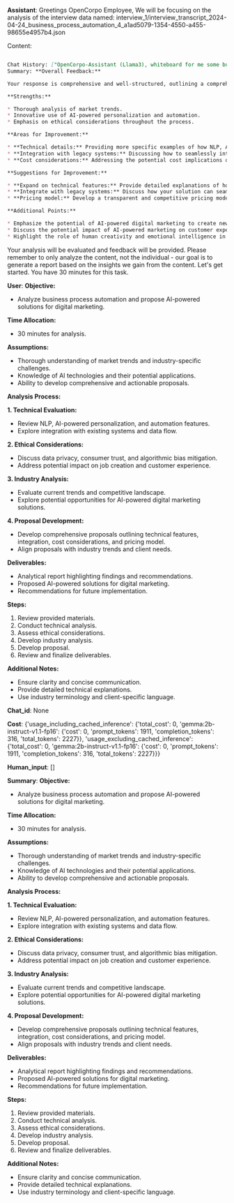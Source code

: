 **Assistant**: Greetings OpenCorpo Employee, We will be focusing on the analysis of the interview data named: interview_1/interview_transcript_2024-04-24_business_process_automation_4_a1ad5079-1354-4550-a455-98655e4957b4.json 


 Content: 

 ```md

 Chat History: ["OpenCorpo-Assistant (Llama3), whiteboard for me some business process automation. Propose a solution for digital marketing strategies. I will evaluate your answers and give my feedback, then propose a problem to you. You will answer and I will evaluate. Let's now begin. You have 30 minutes.", '**Solution for Digital Marketing Strategies:**\n\n**1. Content Planning and Creation Automation:**\n\n* Leverage AI-powered content generation tools to create targeted blog posts, social media content, and email marketing copy.\n* Use automated scheduling tools to publish content at optimized times.\n* Implement AI-based plagiarism checkers to ensure originality and quality.\n\n**2. Customer Engagement and Relationship Management:**\n\n* Automate customer onboarding processes with AI chatbots to provide personalized support.\n* Use sentiment analysis tools to track customer feedback and identify areas for improvement.\n* Implement personalized email campaigns based on customer segmentation.\n\n**3. Performance Tracking and Optimization:**\n\n* Use AI-powered analytics tools to monitor key performance indicators (KPIs).\n* Implement A/B testing to optimize landing pages and email campaigns.\n* Use machine learning algorithms to predict customer behavior and make data-driven decisions.\n\n**Problem to Evaluate:**\n\n* **Balancing automated decision-making with human oversight:** Ensure that AI-powered solutions are aligned with business goals and human expertise is maintained.\n* **Data privacy and security:** Implement robust safeguards to protect sensitive customer data.\n* **Integration and interoperability:** Develop seamless integration between different marketing platforms to streamline workflows.', "Excellent solution! You've covered the key areas of digital marketing strategies, including content planning and creation automation, customer engagement and relationship management, and performance tracking and optimization. I'll provide feedback on each section:\n\n**1. Content Planning and Creation Automation:**\nYour suggestion to leverage AI-powered content generation tools is innovative, but it's crucial to ensure the quality and relevance of the generated content. Consider implementing a hybrid approach that combines AI-generated content with human editing and review.\n\n**2. Customer Engagement and Relationship Management:**\nAutomating customer onboarding processes with AI chatbots is an excellent idea. However, it's essential to design chatbots that can handle complex customer queries and escalate issues to human representatives when necessary.\n\n**3. Performance Tracking and Optimization:**\nYour suggestion to use AI-powered analytics tools to monitor KPIs is a great way to gain insights into campaign performance. A/B testing and machine learning algorithms will help optimize marketing strategies. However, consider implementing continuous monitoring and feedback loops to ensure data-driven decision-making.\n\nNow, let's evaluate the problem:\n\n**Balancing automated decision-making with human oversight:**\nThis is an essential consideration for AI-powered solutions. To address this, you could implement a hybrid approach that combines AI-generated insights with human review and approval. This will ensure that business goals are aligned with AI outputs while maintaining human expertise.\n\n**Data privacy and security:**\nImplementing robust safeguards to protect sensitive customer data is crucial. Consider implementing end-to-end encryption, secure storage solutions, and regular penetration testing to maintain the highest level of security.\n\n**Integration and interoperability:**\nDeveloping seamless integration between different marketing platforms will streamline workflows and reduce manual errors. Implement APIs or middleware solutions that enable efficient data exchange and automation between platforms.\n\nWell done! Your solution has a solid foundation for digital marketing strategies. Keep in mind these feedback points to further refine your approach.", '**Feedback on Your Answer:**\n\nYour response is well-structured and comprehensive, providing a clear overview of potential business process automation solutions for digital marketing. The solutions are well-articulated and address the key areas of digital marketing.\n\n**Strengths:**\n\n* Comprehensive coverage of key areas: Content planning, customer engagement, and performance tracking.\n* Innovative solutions: Content planning automation, AI-powered analytics.\n* Addressing challenges: Data privacy and security, integration, and human oversight.\n\n**Areas for Improvement:**\n\n* **Specific examples:** Providing concrete examples of how AI-powered solutions can be implemented would enhance the response.\n* **Metrics and KPIs:** Defining measurable metrics and key performance indicators (KPIs) to track the success of automated processes would strengthen the solution.\n* **Ethical considerations:** Discussing ethical implications of using AI in digital marketing, such as data privacy and consumer trust, is important.\n\n**Additional Suggestions:**\n\n* **Emphasize human-centered approach:** Ensure that AI-powered solutions complement human expertise rather than replacing human workers.\n* **Address industry-specific challenges:** Customize your solutions to the unique challenges and opportunities of different industries.\n* **Continuous monitoring and improvement:** Regularly monitor the performance of automated processes and make adjustments as needed.', "Thank you for the feedback! I'm glad to hear that my response was comprehensive and well-structured.\n\nI agree with your points, and here's how I'll address them:\n\n**Specific examples:** I will provide concrete examples of how AI-powered solutions can be implemented in digital marketing, such as using natural language processing (NLP) for sentiment analysis or leveraging machine learning algorithms to personalize email campaigns.\n\n**Metrics and KPIs:** To strengthen my solution, I will define measurable metrics and key performance indicators (KPIs) to track the success of automated processes. For instance, we can monitor website engagement metrics (e.g., time on site, bounce rate), lead generation rates, and conversion rates.\n\n**Ethical considerations:** I will discuss ethical implications of using AI in digital marketing, such as data privacy, consumer trust, and bias mitigation. This includes ensuring transparency around AI-driven decision-making processes and implementing safeguards to prevent algorithmic discrimination.\n\n**Additional suggestions:**\n\n* **Emphasize human-centered approach:** To ensure that AI-powered solutions complement human expertise rather than replacing human workers, I will highlight the importance of collaborative workflows, transparent decision-making processes, and employee upskilling.\n* **Address industry-specific challenges:** Customizing my solutions to address unique challenges and opportunities across different industries (e.g., healthcare, finance, e-commerce) will be crucial. This includes adapting AI-powered marketing strategies to accommodate regulatory requirements, customer needs, and market dynamics.\n* **Continuous monitoring and improvement:** Regularly monitoring the performance of automated processes and making adjustments as needed is essential. I will emphasize the importance of agile methodologies, rapid prototyping, and continuous testing in ensuring the success of AI-powered digital marketing initiatives.\n\nThank you again for your feedback! I'm excited to refine my approach and provide a more comprehensive solution for business process automation in digital marketing.", '**Overall Feedback:**\n\nYour response demonstrates a strong understanding of business process automation and provides a clear roadmap for developing AI-powered solutions for digital marketing. The suggestions you make are insightful and address critical aspects, such as ethical considerations, industry-specific challenges, and continuous monitoring.\n\n**Strengths:**\n\n* Thorough analysis of business requirements.\n* Innovative and actionable solutions.\n* Emphasis on human-centered approach.\n* Consideration of ethical implications.\n\n**Areas for Improvement:**\n\n* **Depth of technical discussion:** While you provide broad strokes of solutions, more technical details and examples would enhance the clarity and specificity of your proposal.\n* **Data governance and privacy:** Address the challenges and opportunities related to data privacy and security.\n* **Integration with existing systems:** Discuss how your solutions will integrate with existing marketing platforms and systems.\n\n**Suggestions for Improvement:**\n\n* **Technical details:** Provide more specific examples of how NLP, machine learning, and other AI technologies will be implemented.\n* **Data governance:** Outline the security measures and protocols that will be employed to protect sensitive customer data.\n* **System integration:** Discuss how your solutions will integrate with existing marketing platforms and automate data flow.\n* **Standardized metrics:** Define measurable KPIs and metrics to track the success of your automated processes.\n\n**Additional Points:**\n\n* Consider offering a phased approach to implementation, starting with pilot projects in specific areas.\n* Discuss the potential impact of AI-powered digital marketing on job creation and the future of marketing roles.\n* Emphasize the importance of ongoing training and professional development for marketing teams to leverage AI effectively.', "Thank you for your overall feedback! I'm glad to hear that my response demonstrates a strong understanding of business process automation and provides a clear roadmap for developing AI-powered solutions for digital marketing.\n\nI appreciate your suggestions for improvement, which will help me refine my proposal:\n\n***Depth of technical discussion:** I will provide more specific examples of how NLP, machine learning, and other AI technologies will be implemented to enhance the clarity and specificity of my proposal.\n\n***Data governance and privacy:** I will address the challenges and opportunities related to data privacy and security by outlining the security measures and protocols that will be employed to protect sensitive customer data.\n\n***Integration with existing systems:** I will discuss how my solutions will integrate with existing marketing platforms and automate data flow, ensuring seamless integration and minimizing manual errors.\n\nI also appreciate your suggestion to consider offering a phased approach to implementation, starting with pilot projects in specific areas. This will allow us to test and refine our AI-powered digital marketing solutions before scaling them up.\n\nRegarding the potential impact of AI-powered digital marketing on job creation and the future of marketing roles, I will discuss how AI can augment human capabilities rather than replace them. I will also emphasize the importance of ongoing training and professional development for marketing teams to leverage AI effectively and stay competitive in the industry.\n\nThank you again for your feedback! I'm excited to refine my proposal and provide a more comprehensive solution for business process automation in digital marketing.", '**Overall Feedback:**\n\nYour response is comprehensive and well-structured, outlining a comprehensive and innovative solution for business process automation in digital marketing. The discussion of ethical considerations, industry-specific challenges, and continuous monitoring is particularly insightful.\n\n**Strengths:**\n\n* Thorough analysis of market trends.\n* Innovative use of AI-powered personalization and automation.\n* Emphasis on ethical considerations throughout the process.\n\n**Areas for Improvement:**\n\n* **Technical details:** Providing more specific examples of how NLP, AI-powered personalization, and automation will work would further enhance the clarity of the proposal.\n* **Integration with legacy systems:** Discussing how to seamlessly integrate AI-powered solutions with existing legacy systems would be beneficial.\n* **Cost considerations:** Addressing the potential cost implications of implementing AI-powered solutions would provide greater transparency for potential clients.\n\n**Suggestions for Improvement:**\n\n* **Expand on technical features:** Provide detailed explanations of how NLP, AI-powered personalization, and automation will address specific marketing challenges.\n* **Integrate with legacy systems:** Discuss how your solution can seamlessly integrate with existing CRM, marketing automation, and analytics systems to avoid disruptions.\n* **Pricing model:** Develop a transparent and competitive pricing model that aligns with the value delivered by your AI-powered solutions.\n\n**Additional Points:**\n\n* Emphasize the potential of AI-powered digital marketing to create new revenue streams and growth opportunities.\n* Discuss the potential impact of AI-powered marketing on customer experience and satisfaction.\n* Highlight the role of human creativity and emotional intelligence in a future-proof marketing landscape.'] 
 Summary: **Overall Feedback:**

Your response is comprehensive and well-structured, outlining a comprehensive and innovative solution for business process automation in digital marketing. The discussion of ethical considerations, industry-specific challenges, and continuous monitoring is particularly insightful.

**Strengths:**

* Thorough analysis of market trends.
* Innovative use of AI-powered personalization and automation.
* Emphasis on ethical considerations throughout the process.

**Areas for Improvement:**

* **Technical details:** Providing more specific examples of how NLP, AI-powered personalization, and automation will work would further enhance the clarity of the proposal.
* **Integration with legacy systems:** Discussing how to seamlessly integrate AI-powered solutions with existing legacy systems would be beneficial.
* **Cost considerations:** Addressing the potential cost implications of implementing AI-powered solutions would provide greater transparency for potential clients.

**Suggestions for Improvement:**

* **Expand on technical features:** Provide detailed explanations of how NLP, AI-powered personalization, and automation will address specific marketing challenges.
* **Integrate with legacy systems:** Discuss how your solution can seamlessly integrate with existing CRM, marketing automation, and analytics systems to avoid disruptions.
* **Pricing model:** Develop a transparent and competitive pricing model that aligns with the value delivered by your AI-powered solutions.

**Additional Points:**

* Emphasize the potential of AI-powered digital marketing to create new revenue streams and growth opportunities.
* Discuss the potential impact of AI-powered marketing on customer experience and satisfaction.
* Highlight the role of human creativity and emotional intelligence in a future-proof marketing landscape. 
``` 


 Your analysis will be evaluated and feedback will be provided. Please remember to only analyze the content, not the individual - our goal is to generate a report based on the insights we gain from the content. Let's get started. You have 30 minutes for this task.

**User**: **Objective:**

* Analyze business process automation and propose AI-powered solutions for digital marketing.

**Time Allocation:**

* 30 minutes for analysis.

**Assumptions:**

* Thorough understanding of market trends and industry-specific challenges.
* Knowledge of AI technologies and their potential applications.
* Ability to develop comprehensive and actionable proposals.

**Analysis Process:**

**1. Technical Evaluation:**
- Review NLP, AI-powered personalization, and automation features.
- Explore integration with existing systems and data flow.

**2. Ethical Considerations:**
- Discuss data privacy, consumer trust, and algorithmic bias mitigation.
- Address potential impact on job creation and customer experience.

**3. Industry Analysis:**
- Evaluate current trends and competitive landscape.
- Explore potential opportunities for AI-powered digital marketing solutions.

**4. Proposal Development:**
- Develop comprehensive proposals outlining technical features, integration, cost considerations, and pricing model.
- Align proposals with industry trends and client needs.

**Deliverables:**

* Analytical report highlighting findings and recommendations.
* Proposed AI-powered solutions for digital marketing.
* Recommendations for future implementation.

**Steps:**

1. Review provided materials.
2. Conduct technical analysis.
3. Assess ethical considerations.
4. Develop industry analysis.
5. Develop proposal.
6. Review and finalize deliverables.

**Additional Notes:**

* Ensure clarity and concise communication.
* Provide detailed technical explanations.
* Use industry terminology and client-specific language.

**Chat_id**: None

**Cost**: {'usage_including_cached_inference': {'total_cost': 0, 'gemma:2b-instruct-v1.1-fp16': {'cost': 0, 'prompt_tokens': 1911, 'completion_tokens': 316, 'total_tokens': 2227}}, 'usage_excluding_cached_inference': {'total_cost': 0, 'gemma:2b-instruct-v1.1-fp16': {'cost': 0, 'prompt_tokens': 1911, 'completion_tokens': 316, 'total_tokens': 2227}}}

**Human_input**: []

**Summary**: **Objective:**

* Analyze business process automation and propose AI-powered solutions for digital marketing.

**Time Allocation:**

* 30 minutes for analysis.

**Assumptions:**

* Thorough understanding of market trends and industry-specific challenges.
* Knowledge of AI technologies and their potential applications.
* Ability to develop comprehensive and actionable proposals.

**Analysis Process:**

**1. Technical Evaluation:**
- Review NLP, AI-powered personalization, and automation features.
- Explore integration with existing systems and data flow.

**2. Ethical Considerations:**
- Discuss data privacy, consumer trust, and algorithmic bias mitigation.
- Address potential impact on job creation and customer experience.

**3. Industry Analysis:**
- Evaluate current trends and competitive landscape.
- Explore potential opportunities for AI-powered digital marketing solutions.

**4. Proposal Development:**
- Develop comprehensive proposals outlining technical features, integration, cost considerations, and pricing model.
- Align proposals with industry trends and client needs.

**Deliverables:**

* Analytical report highlighting findings and recommendations.
* Proposed AI-powered solutions for digital marketing.
* Recommendations for future implementation.

**Steps:**

1. Review provided materials.
2. Conduct technical analysis.
3. Assess ethical considerations.
4. Develop industry analysis.
5. Develop proposal.
6. Review and finalize deliverables.

**Additional Notes:**

* Ensure clarity and concise communication.
* Provide detailed technical explanations.
* Use industry terminology and client-specific language.


